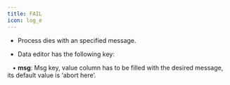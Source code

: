 ```yaml
---
title: FAIL
icon: log_e
---
```


* Process dies with an specified message. 

* Data editor has the following key: <br />

&nbsp; &nbsp;• **msg**: Msg key, value column has to be filled with the desired message, its default value is ‘abort here’.


